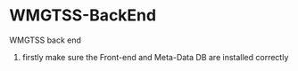 # WMGTSS-BackEnd
WMGTSS back end 

1. firstly make sure the Front-end and Meta-Data DB are installed correctly